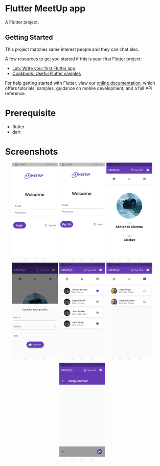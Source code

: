 # Flutter MeetUp app

A Flutter project.

## Getting Started

This project matches same interest people and they can chat also.

A few resources to get you started if this is your first Flutter project:

- [Lab: Write your first Flutter app](https://flutter.dev/docs/get-started/codelab)
- [Cookbook: Useful Flutter samples](https://flutter.dev/docs/cookbook)

For help getting started with Flutter, view our
[online documentation](https://flutter.dev/docs), which offers tutorials,
samples, guidance on mobile development, and a full API reference.

# Prerequisite
- flutter 
- dart

# Screenshots
<p align = "center">
<img src='/Screenshot/Screenshot_20210705_235235_com.example.mysecondapp.jpg' width="150" height="324"> 

<img src='/Screenshot/Screenshot_20210705_235238_com.example.mysecondapp.jpg' width="150" height="324"> 

<img src='/Screenshot/Screenshot_20210705_235300_com.example.mysecondapp.jpg' width="150" height="324"> 

<img src='/Screenshot/Screenshot_20210705_235303_com.example.mysecondapp.jpg' width="150" height="324"> 

<img src='/Screenshot/Screenshot_20210705_235329_com.example.mysecondapp.jpg' width="150" height="324"> 

<img src='/Screenshot/Screenshot_20210705_235352_com.example.mysecondapp.jpg' width="150" height="324"> 
  
<img src='/Screenshot/Screenshot_20210705_235340_com.example.mysecondapp.jpg' width="150" height="324"> 


</p>
